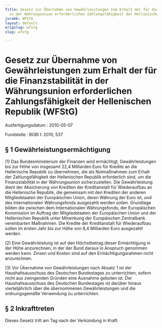 ```yaml
---
Title: Gesetz zur Übernahme von Gewährleistungen zum Erhalt der für die Finanzstabilität
  in der Währungsunion erforderlichen Zahlungsfähigkeit der Hellenischen Republik
jurabk: WFStG
layout: default
origslug: wfstg
slug: wfstg

---
```


# Gesetz zur Übernahme von Gewährleistungen zum Erhalt der für die Finanzstabilität in der Währungsunion erforderlichen Zahlungsfähigkeit der Hellenischen Republik (WFStG)

Ausfertigungsdatum
:   2010-05-07

Fundstelle
:   BGBl I: 2010, 537

## § 1 Gewährleistungsermächtigung

(1) Das Bundesministerium der Finanzen wird ermächtigt,
Gewährleistungen bis zur Höhe von insgesamt 22,4 Milliarden Euro für
Kredite an die Hellenische Republik zu übernehmen, die als
Notmaßnahmen zum Erhalt der Zahlungsfähigkeit der Hellenischen
Republik erforderlich sind, um die Finanzstabilität in der
Währungsunion sicherzustellen. Die Gewährleistung dient der
Absicherung von Krediten der Kreditanstalt für Wiederaufbau an die
Hellenische Republik, die gemeinsam mit den Krediten der anderen
Mitgliedstaaten der Europäischen Union, deren Währung der Euro ist,
und des Internationalen Währungsfonds ausgezahlt werden sollen.
Grundlage bilden die zwischen dem Internationalen Währungsfonds, der
Europäischen Kommission im Auftrag der Mitgliedstaaten der
Europäischen Union und der Hellenischen Republik unter Mitwirkung der
Europäischen Zentralbank vereinbarten Maßnahmen. Die Kredite der
Kreditanstalt für Wiederaufbau sollen im ersten Jahr bis zur Höhe von
8,4 Milliarden Euro ausgezahlt werden.

(2) Eine Gewährleistung ist auf den Höchstbetrag dieser Ermächtigung
in der Höhe anzurechnen, in der der Bund daraus in Anspruch genommen
werden kann. Zinsen und Kosten sind auf den Ermächtigungsrahmen nicht
anzurechnen.

(3) Vor Übernahme von Gewährleistungen nach Absatz 1 ist der
Haushaltsausschuss des Deutschen Bundestages zu unterrichten, sofern
nicht aus zwingenden Gründen eine Ausnahme geboten ist. Der
Haushaltsausschuss des Deutschen Bundestages ist darüber hinaus
vierteljährlich über die übernommenen Gewährleistungen und die
ordnungsgemäße Verwendung zu unterrichten.

## § 2 Inkrafttreten

Dieses Gesetz tritt am Tag nach der Verkündung in Kraft.

